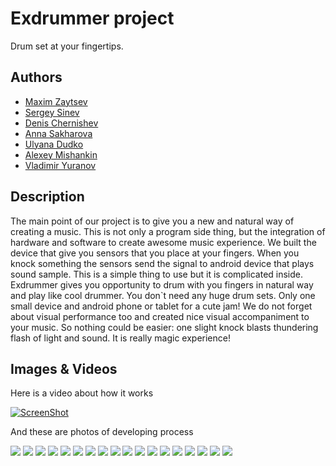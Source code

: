 # Exdrummer project
Drum set at your fingertips.

## Authors
- [Maxim Zaytsev](https://github.com/maxim-zaytsev)
- [Sergey Sinev](https://github.com/xeodon)
- [Denis Chernishev](https://github.com/zoirs)
- [Anna Sakharova](https://github.com/AnnaSakharova)
- [Ulyana Dudko](https://github.com/ulyanao)
- [Alexey Mishankin](https://github.com/lm231290)
- [Vladimir Yuranov]()

## Description
The main point of our project is to give you a new and natural way of creating a music. This is not only a program side thing, but the integration of hardware and software to create awesome music experience. We built the device that give you sensors that you place at your fingers. When you knock something the sensors send the signal to android device that plays sound sample. This is a simple thing to use but it is complicated inside. Exdrummer gives you opportunity to drum with you fingers in natural way and play like cool drummer. You don`t need any huge drum sets. Only one small device and android phone or tablet for a cute jam!
We do not forget about visual performance too and created nice visual accompaniment to your music.
So nothing could be easier: one slight knock blasts thundering flash of light and sound. It is really magic experience!


## Images & Videos
Here is a video about how it works

[![ScreenShot](https://i.ytimg.com/vi/M94ZPlU1beA/2.jpg?1394352715745)](http://youtu.be/M94ZPlU1beA)

And these are photos of developing process

![](project_images/IMG_001.png)
![](project_images/IMG_002.png)
![](project_images/IMG_003.png)
![](project_images/IMG_004.png)
![](project_images/IMG_005.png)
![](project_images/IMG_006.png)
![](project_images/IMG_007.png)
![](project_images/IMG_008.png)
![](project_images/IMG_010.png)
![](project_images/IMG_011.png)
![](project_images/IMG_012.png)
![](project_images/IMG_013.png)
![](project_images/IMG_014.png)
![](project_images/IMG_015.png)
![](project_images/IMG_016.png)
![](project_images/IMG_017.png)
![](project_images/IMG_018.png)
![](project_images/IMG_019.png)




